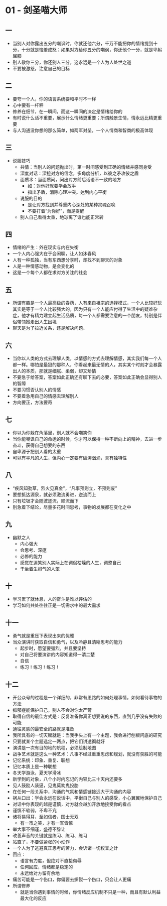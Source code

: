 # 01 - 剑圣喵大师

## 一

* 当别人对你露出五分的嘲讽时，你就还他六分，千万不能把你的情绪提到十分，十分就是恼羞成怒；如果对方给你五分的嘲讽，你还他个一分，就是卑躬屈膝
* 别人敬你三分，你还别人三分，这永远是一个人为人处世之道
* 不要被激怒，注意自己的目标



## 二

* 要夸一个人，你的语言系统要和平时不一样
* 心中要有一杆秤
* 修养在细节，在一瞬间，而这一瞬间的决定是情绪给你的
* 有时说什么话不重要，展示什么情绪更重要；所谓触景生情，情永远比精更重要
* 与人沟通没你想的那么简单，如两军对垒，一个人情商和智商的极高体现



## 三

* 说服技巧
  * 共情：当别人的问题抛出时，第一时间感受到正确的情绪并感同身受
  * 深度对话：深挖对方的信念，多角度分析，以彼之矛攻彼之盾
  * 面质术：当面质问，问出对方前后话语不一致的地方
    * 如：对他好就要学会放手
    * 指出矛盾，消除心理冲突。达到内心平衡
  * 说服的目的
    * 是让对方找到并尊重内心深处的某种灵魂召唤
    * 不要打着“为你好”，而是提醒
  * 别人自己看得太重，地球离了谁也能正常转



## 四

* 情绪的产生：外在现实与内在失衡
* 一个人内心强大在于会闲聊，让人如沐春风
* 人有一种孤独，当有东西想分享时，却找不到聊天的对象
* 人是一种情感动物，是会变化的
* 这是一个每个人都在求对方关注的社会



## 五

* 所谓有趣是一个人最高级的春药，人有来自祖宗的选择模式，一个人比较好玩其实是等于一个人比较强大的，因为只有一个人能应付得了生活中的疑难杂症，他才有精力建立起生活品质，每一个人都需要注意的一个朋友，特别是伴侣带领她走出人生困境
* 聊天是为了拉近关系，还是解决问题、



## 六

* 当你以人类的方式去理解人类，以情感的方式去理解情感，其实我们每一个人都一样。哪怕是最狠的那种人，你看起来最无情的人，其实某个时刻才会暴露出人的本质，那就是细腻、柔弱，却又矫情
* 不要急于给答案，答案如此正确还有聊下去的必要，答案如此正确会显得别人的智障
* 不要习惯否认别人的情感
* 不要着急用自己的情感去理解别人
* 方向要正，方法要奇



## 七

* 你以为你躲在角落里，别人就不会嘲笑你
* 当你能嘲讽自己的命运的时候，你才可以保持一种不断向上的精神，去进一步奋斗，获得自己想要的东西
* 自卑源于把别人看的太重
* 可以有平凡的人生，但内心一定要有破涛汹涌，具有独特性



## 八

* “疾风知劲草，烈火见真金”，“凡事预则立，不预则废”
* 要想抵达源泉，就必须激流勇进，逆流而上
* 只有垃圾才会随波逐流，顺流而下
* 别急着下结论，尽量多花时间思考，事物的发展都在变化之中



## 九

* 幽默之人
  * 内心强大
  * 会思考、深邃
  * 必修的能力
  * 感觉在逗笑别人实际上在调侃枯燥的人生，调整自己
  * 干坐着生闷气的人笨



## 十

* 学习累了就休息，人的奋斗是难以评估的
* 学习如何共处往往正是一切需求中的最大需求



## 十一

* 勇气就是重压下表现出来的优雅
* 当众演讲时获取自信和勇气，以及冷静且清晰思考的能力
  * 起步时，愿望要强烈，并且要坚持
  * 对自己将要演讲的内容知道得一清二楚
  * 自信
  * 练习！练习！练习！



## 十二

* 开公众号的过程是一个详细的，非常有思路的如何处理事情，如何看待事物的方法
* 抑郁症能保护自己，别人不会对你太严苛
* 取得自信的最佳方式是：反复准备你真正想要说的东西，直到几乎没有失败的可能
* 通往灵感的最安全的路就是准备
* 我所具有的一切天赋就是：当我手头上有一个主题，我会进行刨根问底的研究
* 只要就某个主题选定一两点，把它们讲透彻就好
* 演讲是一次有目的地的航程，必须绘制地图
* 战争艺术就是这么一种艺术：凡事不经过重重思虑和规划，就没有获胜的可能
* 记忆系统：印象、重复、联想
* 记忆本质上是一种联想
* 冬天学游泳，夏天学滑冰
* 新学到的对象，八个小时内忘记的内容比三十天内还要多
* 见人鼓励人装逼，见鬼莫劝鬼投胎
* 在任何一段关系中，沟通的气氛和情感链接远大于沟通的内容
* 祸从口出：学会永远在说话中，平衡自己与别人的感受，小心翼翼地保护自己
* 对话中你表现的越是谨慎，对方就会越加开放地接受你的看点
* 谨慎不软弱，不卑不亢
* 诸将易得耳，至如信者，国士无双
  * 有一市之笑，才有一军皆惊
* 举大事不细谨，盛德不辞让
* 改善声音的关键就是练习、练习、练习
* 站直了，不要做紧张的小动作
* 一个人为了逃避真正思考的苦力，会诉诸一切权宜之计
* 回应：
  * 语言有力度，但绝对不直接侮辱
  * 任何回应，情绪都是稳定的
  * 永远给对方留有余地
* 痛苦可能是一个伤口，你偏要去撕裂一个伤口，只会让人更痛
* 所谓修养
  * 就是当你遇到事情的时候，你情绪反应机制不只是一种，而且有默认利益最大化的反应